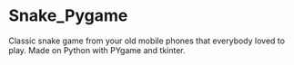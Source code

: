 # Snake_Pygame
Classic snake game from your old mobile phones that everybody loved to play. Made on Python with PYgame and tkinter.
